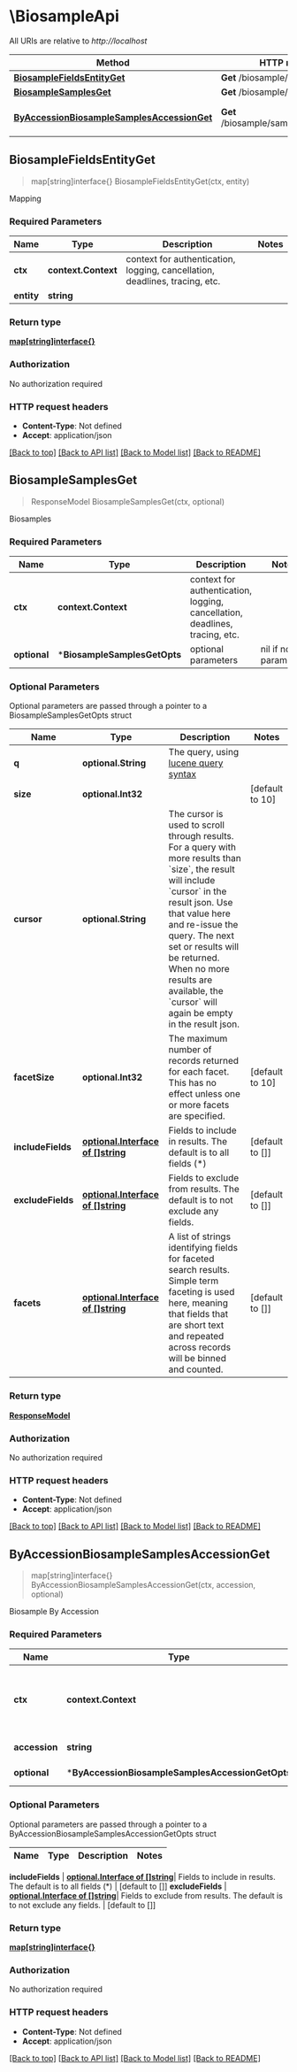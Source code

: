 # \BiosampleApi

All URIs are relative to *http://localhost*

Method | HTTP request | Description
------------- | ------------- | -------------
[**BiosampleFieldsEntityGet**](BiosampleApi.md#BiosampleFieldsEntityGet) | **Get** /biosample/fields/{entity} | Mapping
[**BiosampleSamplesGet**](BiosampleApi.md#BiosampleSamplesGet) | **Get** /biosample/samples | Biosamples
[**ByAccessionBiosampleSamplesAccessionGet**](BiosampleApi.md#ByAccessionBiosampleSamplesAccessionGet) | **Get** /biosample/samples/{accession} | Biosample By Accession



## BiosampleFieldsEntityGet

> map[string]interface{} BiosampleFieldsEntityGet(ctx, entity)

Mapping

### Required Parameters


Name | Type | Description  | Notes
------------- | ------------- | ------------- | -------------
**ctx** | **context.Context** | context for authentication, logging, cancellation, deadlines, tracing, etc.
**entity** | **string**|  | 

### Return type

[**map[string]interface{}**](map[string]interface{}.md)

### Authorization

No authorization required

### HTTP request headers

- **Content-Type**: Not defined
- **Accept**: application/json

[[Back to top]](#) [[Back to API list]](../README.md#documentation-for-api-endpoints)
[[Back to Model list]](../README.md#documentation-for-models)
[[Back to README]](../README.md)


## BiosampleSamplesGet

> ResponseModel BiosampleSamplesGet(ctx, optional)

Biosamples

### Required Parameters


Name | Type | Description  | Notes
------------- | ------------- | ------------- | -------------
**ctx** | **context.Context** | context for authentication, logging, cancellation, deadlines, tracing, etc.
 **optional** | ***BiosampleSamplesGetOpts** | optional parameters | nil if no parameters

### Optional Parameters

Optional parameters are passed through a pointer to a BiosampleSamplesGetOpts struct


Name | Type | Description  | Notes
------------- | ------------- | ------------- | -------------
 **q** | **optional.String**| The query, using [lucene query syntax](https://lucene.apache.org/core/3_6_0/queryparsersyntax.html) | 
 **size** | **optional.Int32**|  | [default to 10]
 **cursor** | **optional.String**| The cursor is used to scroll through results. For a query with more results than &#x60;size&#x60;, the result will include &#x60;cursor&#x60; in the result json. Use that value here and re-issue the query. The next set or results will be returned. When no more results are available, the &#x60;cursor&#x60; will again be empty in the result json. | 
 **facetSize** | **optional.Int32**| The maximum number of records returned for each facet. This has no effect unless one or more facets are specified. | [default to 10]
 **includeFields** | [**optional.Interface of []string**](string.md)| Fields to include in results. The default is to all fields (*) | [default to []]
 **excludeFields** | [**optional.Interface of []string**](string.md)| Fields to exclude from results. The default is to not exclude any fields.  | [default to []]
 **facets** | [**optional.Interface of []string**](string.md)| A list of strings identifying fields for faceted search results. Simple term faceting is used here, meaning that fields that are short text and repeated across records will be binned and counted. | [default to []]

### Return type

[**ResponseModel**](ResponseModel.md)

### Authorization

No authorization required

### HTTP request headers

- **Content-Type**: Not defined
- **Accept**: application/json

[[Back to top]](#) [[Back to API list]](../README.md#documentation-for-api-endpoints)
[[Back to Model list]](../README.md#documentation-for-models)
[[Back to README]](../README.md)


## ByAccessionBiosampleSamplesAccessionGet

> map[string]interface{} ByAccessionBiosampleSamplesAccessionGet(ctx, accession, optional)

Biosample By Accession

### Required Parameters


Name | Type | Description  | Notes
------------- | ------------- | ------------- | -------------
**ctx** | **context.Context** | context for authentication, logging, cancellation, deadlines, tracing, etc.
**accession** | **string**| An accession for lookup | 
 **optional** | ***ByAccessionBiosampleSamplesAccessionGetOpts** | optional parameters | nil if no parameters

### Optional Parameters

Optional parameters are passed through a pointer to a ByAccessionBiosampleSamplesAccessionGetOpts struct


Name | Type | Description  | Notes
------------- | ------------- | ------------- | -------------

 **includeFields** | [**optional.Interface of []string**](string.md)| Fields to include in results. The default is to all fields (*) | [default to []]
 **excludeFields** | [**optional.Interface of []string**](string.md)| Fields to exclude from results. The default is to not exclude any fields.  | [default to []]

### Return type

[**map[string]interface{}**](map[string]interface{}.md)

### Authorization

No authorization required

### HTTP request headers

- **Content-Type**: Not defined
- **Accept**: application/json

[[Back to top]](#) [[Back to API list]](../README.md#documentation-for-api-endpoints)
[[Back to Model list]](../README.md#documentation-for-models)
[[Back to README]](../README.md)

